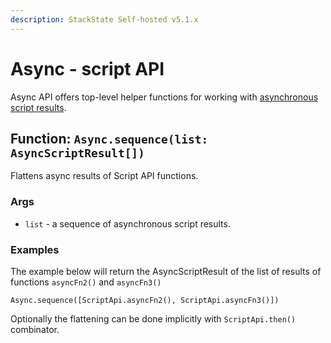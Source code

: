 ```yaml
---
description: StackState Self-hosted v5.1.x 
---
```


# Async - script API

Async API offers top-level helper functions for working with [asynchronous script results](../async-script-result.md).

## Function: `Async.sequence(list: AsyncScriptResult[])`

Flattens async results of Script API functions.

### Args

* `list` - a sequence of asynchronous script results.

### Examples

The example below will return the AsyncScriptResult of the list of results of functions `asyncFn2()` and `asyncFn3()`

```text
Async.sequence([ScriptApi.asyncFn2(), ScriptApi.asyncFn3()])
```

Optionally the flattening can be done implicitly with `ScriptApi.then()` combinator.

